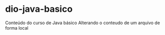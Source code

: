 # dio-java-basico
Conteúdo do curso de Java básico 
Alterando o conteudo de um arquivo de forma local 

